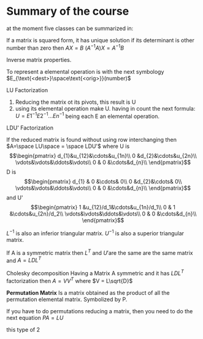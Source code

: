# Summary of the course
at the moment five classes can be summarized in:

If a matrix is squared form, it has unique solution if its determinant is other number than zero
then
$AX=B$
$(A^{-1}A)X = A^{-1}B$

Inverse matrix properties.

To represent a elemental operation is with the next symbology
$E_{\text{<dest>}\space\text{<orig>}}(number)$

LU Factorization
1. Reducing the matrix ot its pivots, this result is U
2. using its elemental operation make U. having in count the next formula: $U = E1^{-1}E2^{-1}...En^{-1}$
   being each E an elemental operation.

LDU' Factorization

If the reduced matrix is found without using row interchanging then
$A=\space LU\space = \space LDU'$
where U is
$$\begin{pmatrix}
		d_{1}&u_{12}&\cdots&u_{1n}\\
	0     &d_{2}&\cdots&u_{2n}\\
	\vdots&\vdots&\ddots&\vdots\\
	0     &   0  &\cdots&d_{n}\\
\end{pmatrix}$$
D is 
$$\begin{pmatrix}
	d_{1} &  0  &\cdots&    0\\
	0     &d_{2}&\cdots&    0\\
	\vdots&\vdots&\ddots&\vdots\\
	0     &   0  &\cdots&d_{n}\\
\end{pmatrix}$$
and U'
$$\begin{pmatrix}
	1     &u_{12}/d_1&\cdots&u_{1n}/d_1\\
	0     &   1  &\cdots&u_{2n}/d_2\\
	\vdots&\vdots&\ddots&\vdots\\
	0     &   0  &\cdots&d_{n}\\
\end{pmatrix}$$


$L^{-1}$ is also an inferior triangular matrix.
$U^{-1}$ is also a superior triangular matrix.

If A is a symmetric matrix
then $L^{T}$ and $U'$are the same are the same matrix and $A = LDL^{T}$

Cholesky decomposition 
Having a Matrix A symmetric and it has $LDL^T$ factorization
then
$A = VV^T$ where $V = L\sqrt{D}$

**Permutation Matrix**
Is a matrix obtained as the product of all the permutation elemental matrix. Symbolized by P.

If you have to do permutations reducing a matrix, then you need to do the next equation
$PA=LU$

this type of 2